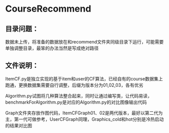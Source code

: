 # CourseRecommend

## 目录问题：

数据未上传，将准备的数据放在和recommend文件夹同级目录下运行，可能需要单独调整目录，最笨的办法当然是写成绝对路径

## 文件说明：

ItemCF.py是独立实现的基于item和user的CF算法，已经自有的course数据集上跑通，更换数据集需要自行调整，后缀为版本分为01,02,03，各有优劣

Algorithm.py试图将几种算法整合起来，同时让通过编写类，让代码易读，benchmarkForAlgorithm.py是对应的Algorithm.py的对比图像输出代码

Graph文件夹存放作图代码，ItemCFGraph01、02是两代版本，最好以第二代为主，第一代可做参考，UserCFGraph同理，Graphics_cold和hot分别是冷热启动的结果对比图
